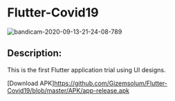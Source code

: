 # Flutter-Covid19

![bandicam-2020-09-13-21-24-08-789](https://user-images.githubusercontent.com/52774050/93025591-bd56ae80-f607-11ea-9d39-64c9252b2aca.gif)

## Description:
This is the first Flutter application trial using UI designs.

[Download APK]https://github.com/Gizemsolum/Flutter-Covid19/blob/master/APK/app-release.apk

 

